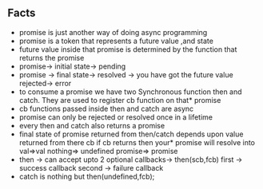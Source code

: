 ## Facts

-   promise is just another way of doing async programming
-   promise is a token that represents a future value ,and state
-   future value inside that promise is determined by the function that returns the promise
-   promise-> initial state-> pending
-   promise -> final state-> resolved -> you have got the future value rejected-> error
-   to consume a promise we have two Synchronous function then and catch. They are used to register cb function on that\* promise
-   cb functions passed inside then and catch are async
-   promise can only be rejected or resolved once in a lifetime
-   every then and catch also returns a promise
-   final state of promise returned from then/catch depends upon value returned from there cb if cb returns then your\* promise will resolve into val=>val nothing=> undefined promise=> promise
-   then -> can accept upto 2 optional callbacks-> then(scb,fcb) first -> success callback second -> failure callback
-   catch is nothing but then(undefined,fcb);
